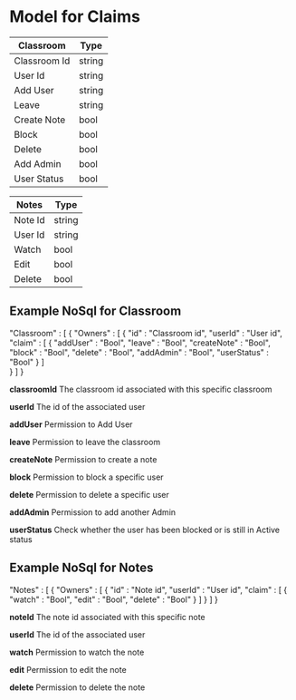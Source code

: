 # Model for Claims

| Classroom | Type |
 ----------- | ---- 
  Classroom Id | string
  User Id | string
  Add User | string 
  Leave | string 
  Create Note | bool 
  Block | bool 
  Delete | bool 
  Add Admin | bool 
  User Status | bool 


 Notes | Type
 ------ | ----
  Note Id | string
  User Id | string
  Watch | bool 
  Edit | bool 
  Delete | bool 



## Example NoSql for Classroom


"Classroom" : [
    {
        "Owners" : [
            {
                "id" : "Classroom id",
                "userId" : "User id",
                "claim" : [
                    {
                        "addUser" : "Bool",
                        "leave" : "Bool",
                        "createNote" : "Bool",
                        "block" : "Bool",
                        "delete" : "Bool",
                        "addAdmin" : "Bool",
                        "userStatus" : "Bool"
                    }
                ]   
            }
        ]
    }


**classroomId**
The classroom id associated with this specific classroom

**userId**
The id of the associated user

**addUser**
Permission to Add User

**leave**
Permission to leave the classroom

**createNote**
Permission to create a note

**block**
Permission to block a specific user

**delete**
Permission to delete a specific user

**addAdmin**
Permission to add another Admin

**userStatus**
Check whether the user has been blocked or is still in Active status


## Example NoSql for Notes


"Notes" : [
    {
        "Owners" : [
            {
                "id" : "Note id",
                "userId" : "User id", 
                "claim" : [
                    {
                        "watch" : "Bool",
                        "edit" : "Bool",
                        "delete" : "Bool"
                    }
                ]
            }
        ]
    }


**noteId**
The note id associated with this specific note

**userId**
The id of the associated user

**watch**
Permission to watch the note

**edit**
Permission to edit the note

**delete**
Permission to delete the note

